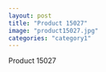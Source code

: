 ```yaml
---
layout: post
title: "Product 15027"
image: "product15027.jpg"
categories: "category1"
---
```

Product 15027
